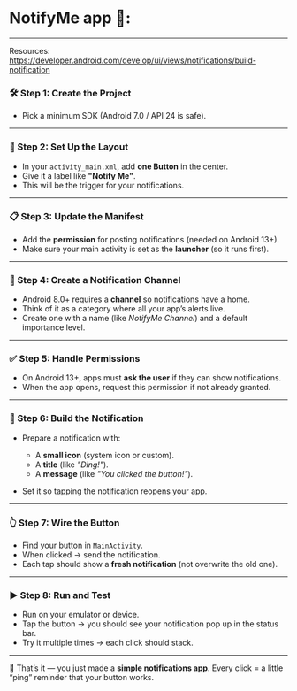# **NotifyMe app** 🚀:

---

Resources: https://developer.android.com/develop/ui/views/notifications/build-notification 

### 🛠 Step 1: Create the Project

* Pick a minimum SDK (Android 7.0 / API 24 is safe).

---

### 📄 Step 2: Set Up the Layout

* In your `activity_main.xml`, add **one Button** in the center.
* Give it a label like **"Notify Me"**.
* This will be the trigger for your notifications.

---

### 📋 Step 3: Update the Manifest

* Add the **permission** for posting notifications (needed on Android 13+).
* Make sure your main activity is set as the **launcher** (so it runs first).

---

### 🔔 Step 4: Create a Notification Channel

* Android 8.0+ requires a **channel** so notifications have a home.
* Think of it as a category where all your app’s alerts live.
* Create one with a name (like *NotifyMe Channel*) and a default importance level.

---

### ✅ Step 5: Handle Permissions

* On Android 13+, apps must **ask the user** if they can show notifications.
* When the app opens, request this permission if not already granted.

---

### 📲 Step 6: Build the Notification

* Prepare a notification with:

  * A **small icon** (system icon or custom).
  * A **title** (like *"Ding!"*).
  * A **message** (like *"You clicked the button!"*).
* Set it so tapping the notification reopens your app.

---

### 👆 Step 7: Wire the Button

* Find your button in `MainActivity`.
* When clicked → send the notification.
* Each tap should show a **fresh notification** (not overwrite the old one).

---

### ▶ Step 8: Run and Test

* Run on your emulator or device.
* Tap the button → you should see your notification pop up in the status bar.
* Try it multiple times → each click should stack.

---

🎉 That’s it — you just made a **simple notifications app**. Every click = a little “ping” reminder that your button works.


